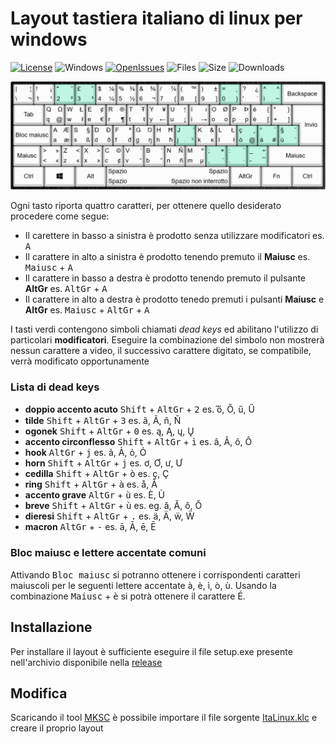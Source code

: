 # Layout tastiera italiano di linux per windows

[![License](https://img.shields.io/github/license/turcs85/kbd-ita-win)](https://github.com/turcs85/kbd-ita-win/blob/main/LICENSE)
![Windows](https://img.shields.io/badge/os-windows-blue.svg)
[![OpenIssues](https://img.shields.io/github/issues-raw/turcs85/kbd-ita-win)](https://github.com/turcs85/kbd-ita-win/issues)
![Files](https://img.shields.io/github/directory-file-count/turcs85/kbd-ita-win)
![Size](https://img.shields.io/github/repo-size/turcs85/kbd-ita-win)
![Downloads](https://img.shields.io/github/downloads/turcs85/kbd-ita-win/total)

![keyboard-layout](img/keyboard-layout.png)

Ogni tasto riporta quattro caratteri, per ottenere quello desiderato procedere come segue:

* Il carettere in basso a sinistra è prodotto senza utilizzare modificatori es. <kbd>A</kbd>
* Il carattere in alto a sinistra è prodotto tenendo premuto il **Maiusc** es. <kbd>Maiusc</kbd> + <kbd>A</kbd>
* Il carattere in basso a destra è prodotto tenendo premuto il pulsante **AltGr** es. <kbd>AltGr</kbd> + <kbd>A</kbd>
* Il carattere in alto a destra è prodotto tenedo premuti i pulsanti **Maiusc** e **AltGr** es. <kbd>Maiusc</kbd> + <kbd>AltGr</kbd> + <kbd>A</kbd>

I tasti verdi contengono simboli chiamati _dead keys_ ed abilitano l'utilizzo di particolari **modificatori**. Eseguire la combinazione del simbolo non mostrerà nessun carattere a video, il successivo carattere digitato, se compatibile, verrà modificato opportunamente

### Lista di dead keys

* **doppio accento acuto** <kbd>Shift</kbd> + <kbd>AltGr</kbd> + <kbd>2</kbd> es. ̋ő, Ő, ű, Ű
* **tilde** <kbd>Shift</kbd> + <kbd>AltGr</kbd> + <kbd>3</kbd> es. ã, Ã, ñ, Ñ
* **ogonek** <kbd>Shift</kbd> + <kbd>AltGr</kbd> + <kbd>0</kbd> es. ą, Ą, ų, Ų
* **accento circonflesso** <kbd>Shift</kbd> + <kbd>AltGr</kbd> + <kbd>ì</kbd> es. â, Â, ô, Ô
* **hook** <kbd>AltGr</kbd> + <kbd>j</kbd> es. ả, Ả, ỏ, Ỏ
* **horn** <kbd>Shift</kbd> + <kbd>AltGr</kbd> + <kbd>j</kbd> es. ơ, Ơ, ư, Ư
* **cedilla** <kbd>Shift</kbd> + <kbd>AltGr</kbd> + <kbd>ò</kbd> es. ç, Ç
* **ring** <kbd>Shift</kbd> + <kbd>AltGr</kbd> + <kbd>à</kbd> es. å, Å
* **accento grave** <kbd>AltGr</kbd> + <kbd>ù</kbd> es. È, Ù
* **breve** <kbd>Shift</kbd> + <kbd>AltGr</kbd> + <kbd>ù</kbd> es. eg. ă, Ă, ŏ, Ŏ
* **dieresi** <kbd>Shift</kbd> + <kbd>AltGr</kbd> + <kbd>.</kbd> es. ä, Ä, ẅ, Ẅ
* **macron** <kbd>AltGr</kbd> + <kbd>-</kbd> es. ā, Ā, ē, Ē

### Bloc maiusc e lettere accentate comuni

Attivando <kbd>Bloc maiusc</kbd> si potranno ottenere i corrispondenti caratteri maiuscoli per le seguenti lettere accentate à, è, ì, ò, ù. Usando la combinazione <kbd>Maiusc</kbd> + <kbd>è</kbd> si potrà ottenere il carattere É.

## Installazione

Per installare il layout è sufficiente eseguire il file setup.exe presente nell'archivio disponibile nella [release](https://github.com/turcs85/kbd-ita-win/releases)

## Modifica

Scaricando il tool [MKSC](https://www.microsoft.com/en-us/download/details.aspx?id=102134) è possibile importare il file sorgente [ItaLinux.klc](src/ItaLinux.klc) e creare il proprio layout